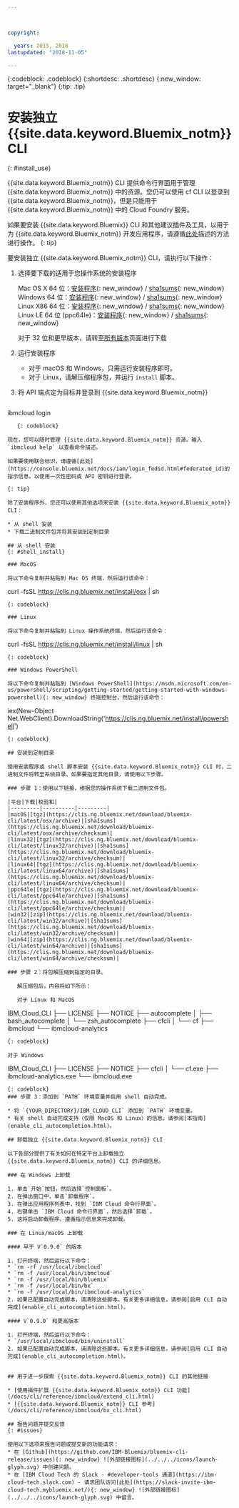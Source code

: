 ```yaml
---



copyright:

  years: 2015, 2018
lastupdated: "2018-11-05"

---
```


{:codeblock: .codeblock}
{:shortdesc: .shortdesc}
{:new_window: target="_blank"}
{:tip: .tip}


# 安装独立 {{site.data.keyword.Bluemix_notm}} CLI
{: #install_use}

{{site.data.keyword.Bluemix_notm}} CLI 提供命令行界面用于管理 {{site.data.keyword.Bluemix_notm}} 中的资源。您仍可以使用 cf CLI 以登录到 {{site.data.keyword.Bluemix_notm}}，但是只能用于 {{site.data.keyword.Bluemix_notm}} 中的 Cloud Foundry 服务。 

如果要安装 {{site.data.keyword.Bluemix}} CLI 和其他建议插件及工具，以用于为 {{site.data.keyword.Bluemix_notm}} 开发应用程序，请遵循[此处](/docs/cli/index.html)描述的方法进行操作。
{: tip}

要安装独立 {{site.data.keyword.Bluemix_notm}} CLI，请执行以下操作：

1. 选择要下载的适用于您操作系统的安装程序

   Mac OS X 64 位：[安装程序](https://clis.ng.bluemix.net/download/bluemix-cli/latest/osx){: new_window} / [sha1sums](https://clis.ng.bluemix.net/download/bluemix-cli/latest/osx/checksum){: new_window} <br>
   Windows 64 位：[安装程序](https://clis.ng.bluemix.net/download/bluemix-cli/latest/win64){: new_window} / [sha1sums](https://clis.ng.bluemix.net/download/bluemix-cli/latest/win64/checksum){: new_window} <br>
   Linux X86 64 位：[安装程序](https://clis.ng.bluemix.net/download/bluemix-cli/latest/linux64){: new_window} / [sha1sums](https://clis.ng.bluemix.net/download/bluemix-cli/latest/linux64/checksum){: new_window} <br>
   Linux LE 64 位 (ppc64le)：[安装程序](https://clis.ng.bluemix.net/download/bluemix-cli/latest/ppc64le){: new_window} / [sha1sums](https://clis.ng.bluemix.net/download/bluemix-cli/latest/ppc64le/checksum){: new_window}<br>

   对于 32 位和更早版本，请转至[所有版本](/docs/cli/reference/ibmcloud/all_versions.html)页面进行下载

1. 运行安装程序
   * 对于 macOS 和 Windows，只需运行安装程序即可。
   * 对于 Linux，请解压缩程序包，并运行 `install` 脚本。

1. 将 API 端点定为目标并登录到 {{site.data.keyword.Bluemix_notm}}

   ```
ibmcloud login
```
   {: codeblock}
   
现在，您可以随时管理 {{site.data.keyword.Bluemix_notm}} 资源。输入 `ibmcloud help` 以查看命令描述。

如果要使用联合标识，请遵循[此处](https://console.bluemix.net/docs/iam/login_fedid.html#federated_id)的指示信息，以使用一次性密码或 API 密钥进行登录。
  
{: tip}

除了安装程序外，您还可以使用其他选项来安装 {{site.data.keyword.Bluemix_notm}} CLI：

* 从 shell 安装
* 下载二进制文件包并将其安装到定制目录

## 从 shell 安装
{: #shell_install}

### MacOS

将以下命令复制并粘贴到 Mac OS 终端，然后运行该命令：

```
curl -fsSL https://clis.ng.bluemix.net/install/osx | sh
```
{: codeblock}

### Linux

将以下命令复制并粘贴到 Linux 操作系统终端，然后运行该命令：

```
curl -fsSL https://clis.ng.bluemix.net/install/linux | sh
```
{: codeblock}

### Windows PowerShell

将以下命令复制并粘贴到 [Windows PowerShell](https://msdn.microsoft.com/en-us/powershell/scripting/getting-started/getting-started-with-windows-powershell){: new_window} 终端控制台，然后运行该命令：

```
iex(New-Object Net.WebClient).DownloadString('https://clis.ng.bluemix.net/install/powershell')
```
{: codeblock}

## 安装到定制目录

使用安装程序或 shell 脚本安装 {{site.data.keyword.Bluemix_notm}} CLI 时，二进制文件将转至系统目录。如果要指定其他目录，请使用以下步骤。

### 步骤 1：使用以下链接，根据您的操作系统下载二进制文件包。

|平台|下载|校验和|
|---------|----------|---------|
|macOS|[tgz](https://clis.ng.bluemix.net/download/bluemix-cli/latest/osx/archive)|[sha1sums](https://clis.ng.bluemix.net/download/bluemix-cli/latest/osx/archive/checksum)|
|linux32|[tgz](https://clis.ng.bluemix.net/download/bluemix-cli/latest/linux32/archive)|[sha1sums](https://clis.ng.bluemix.net/download/bluemix-cli/latest/linux32/archive/checksum)|
|linux64|[tgz](https://clis.ng.bluemix.net/download/bluemix-cli/latest/linux64/archive)|[sha1sums](https://clis.ng.bluemix.net/download/bluemix-cli/latest/linux64/archive/checksum)|
|ppc64le|[tgz](https://clis.ng.bluemix.net/download/bluemix-cli/latest/ppc64le/archive)|[sha1sums](https://clis.ng.bluemix.net/download/bluemix-cli/latest/ppc64le/archive/checksum)|
|win32|[zip](https://clis.ng.bluemix.net/download/bluemix-cli/latest/win32/archive)|[sha1sums](https://clis.ng.bluemix.net/download/bluemix-cli/latest/win32/archive/checksum)|
|win64|[zip](https://clis.ng.bluemix.net/download/bluemix-cli/latest/win64/archive)|[sha1sums](https://clis.ng.bluemix.net/download/bluemix-cli/latest/win64/archive/checksum)|

### 步骤 2：将包解压缩到指定的目录。

   解压缩包后，内容将如下所示：

   对于 Linux 和 MacOS

   ```
   IBM_Cloud_CLI
   ├── LICENSE
   ├── NOTICE
   ├── autocomplete
   │   ├── bash_autocomplete
   │   └── zsh_autocomplete
   ├── cfcli
   │   └── cf
   ├── ibmcloud
   └── ibmcloud-analytics
   ```
   {: codeblock}

   对于 Windows

   ```
   IBM_Cloud_CLI
   ├── LICENSE
   ├── NOTICE
   ├── cfcli
   │   └── cf.exe
   ├── ibmcloud-analytics.exe
   └── ibmcloud.exe
   ```
   {: codeblock}
### 步骤 3：添加到 `PATH` 环境变量并启用 shell 自动完成。

   * 将 `{YOUR_DIRECTORY}/IBM_CLOUD_CLI` 添加到 `PATH` 环境变量。
   * 有关 shell 自动完成支持（仅限 MacOS 和 Linux）的信息，请参阅[本指南](enable_cli_autocompletion.html)。
   
## 卸载独立 {{site.data.keyword.Bluemix_notm}} CLI

以下各部分提供了有关如何在特定平台上卸载独立 {{site.data.keyword.Bluemix_notm}} CLI 的详细信息。

### 在 Windows 上卸载

1. 单击`开始`按钮，然后选择`控制面板`。
2. 在弹出窗口中，单击`卸载程序`。
3. 在弹出应用程序列表中，找到 `IBM Cloud 命令行界面`。
4. 右键单击 `IBM Cloud 命令行界面`，然后选择`卸载`。
5. 这将启动卸载程序。遵循指示信息来完成卸载。

### 在 Linux/macOS 上卸载

#### 早于 V`0.9.0` 的版本

1. 打开终端，然后运行以下命令：
  * `rm -rf /usr/local/ibmcloud`
  * `rm -f /usr/local/bin/ibmcloud`
  * `rm -f /usr/local/bin/bluemix`
  * `rm -f /usr/local/bin/bx`
  * `rm -f /usr/local/bin/ibmcloud-analytics`
2. 如果已配置自动完成脚本，请清除这些脚本。有关更多详细信息，请参阅[启用 CLI 自动完成](enable_cli_autocompletion.html)。

#### V`0.9.0` 和更高版本

1. 打开终端，然后运行以下命令：
  * `/usr/local/ibmcloud/bin/uninstall`
2. 如果已配置自动完成脚本，请清除这些脚本。有关更多详细信息，请参阅[启用 CLI 自动完成](enable_cli_autocompletion.html)。


## 用于进一步探索 {{site.data.keyword.Bluemix_notm}} CLI 的其他链接

* [使用插件扩展 {{site.data.keyword.Bluemix_notm}} CLI 功能](/docs/cli/reference/ibmcloud/extend_cli.html)
* [{{site.data.keyword.Bluemix_notm}} CLI 参考](/docs/cli/reference/ibmcloud/bx_cli.html)

## 报告问题并提交反馈
{: #issues}

使用以下选项来报告问题或提交新的功能请求：
 * 在 [Github](https://github.com/IBM-Bluemix/bluemix-cli-release/issues){: new_window} ![外部链接图标](../../../icons/launch-glyph.svg) 中创建问题。
 * 在 [IBM Cloud Tech 的 Slack - #developer-tools 通道](https://ibm-cloud-tech.slack.com) - 请求团队访问[此处](https://slack-invite-ibm-cloud-tech.mybluemix.net/){: new_window} ![外部链接图标](../../../icons/launch-glyph.svg) 中留言。

